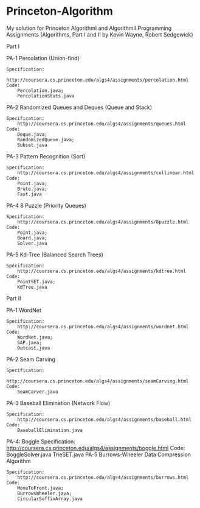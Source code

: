 # Princeton-Algorithm
My solution for Princeton AlgorithmI and AlgorithmII
Programming Assignments (Algorithms, Part I and II by Kevin Wayne, Robert Sedgewick)

Part I

PA-1 Percolation (Union-find)

    Specification: 
        http://coursera.cs.princeton.edu/algs4/assignments/percolation.html
    Code:
        Percolation.java;
        PercolationStats.java
PA-2 Randomized Queues and Deques (Queue and Stack)

    Specification:
        http://coursera.cs.princeton.edu/algs4/assignments/queues.html
    Code:
        Deque.java;
        RandomizedQueue.java;
        Subset.java
PA-3 Pattern Recognition (Sort)

    Specification:
        http://coursera.cs.princeton.edu/algs4/assignments/collinear.html
    Code:
        Point.java;
        Brute.java;
        Fast.java
PA-4 8 Puzzle (Priority Queues)

    Specification:
        http://coursera.cs.princeton.edu/algs4/assignments/8puzzle.html
    Code:
        Point.java;
        Board.java;
        Solver.java
PA-5 Kd-Tree (Balanced Search Trees)

    Specification:
        http://coursera.cs.princeton.edu/algs4/assignments/kdtree.html
    Code:
        PointSET.java;
        KdTree.java
Part II

PA-1 WordNet

    Specification: 
        http://coursera.cs.princeton.edu/algs4/assignments/wordnet.html
    Code:
        WordNet.java;
        SAP.java;
        Outcast.java
PA-2 Seam Carving

    Specification: 
        http://coursera.cs.princeton.edu/algs4/assignments/seamCarving.html
    Code:
        SeamCarver.java
PA-3 Baseball Elimination (Network Flow)

    Specification: 
        http://coursera.cs.princeton.edu/algs4/assignments/baseball.html
    Code:
        BaseballElimination.java
PA-4: Boggle
    Specification:
	http://coursera.cs.princeton.edu/algs4/assignments/boggle.html
    Code:
	BoggleSolver.java
	TrieSET.java
PA-5 Burrows-Wheeler Data Compression Algorithm

    Specification: 
        http://coursera.cs.princeton.edu/algs4/assignments/burrows.html
    Code:
        MoveToFront.java;
        BurrowsWheeler.java;
        CircularSuffixArray.java
